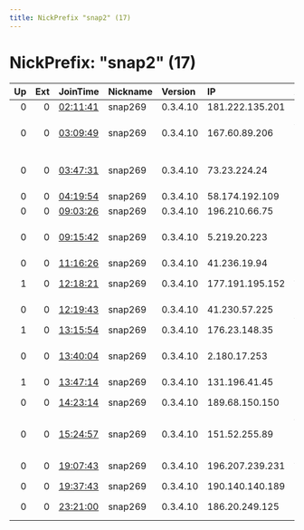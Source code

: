 ```yaml
---
title: NickPrefix "snap2" (17)
---
```


# NickPrefix: "snap2" (17)

|   Up |   Ext | JoinTime                                                                                            | Nickname   | Version   | IP              | AS                                       | CC   |   ORp |   Dirp | OS    | Contact   |   eFamMembers |
|-----:|------:|:----------------------------------------------------------------------------------------------------|:-----------|:----------|:----------------|:-----------------------------------------|:-----|------:|-------:|:------|:----------|--------------:|
|    0 |     0 | [02:11:41](https://metrics.torproject.org/rs.html#details/661E8ECB18ACF11F9FB83F69DE52827E34577FAC) | snap269    | 0.3.4.10  | 181.222.135.201 | CLARO S.A.                               | br   | 36211 |      0 | Linux | None      |             1 |
|    0 |     0 | [03:09:49](https://metrics.torproject.org/rs.html#details/2827D3D82399729D8FE3AD368D5784AC51FA0CAF) | snap269    | 0.3.4.10  | 167.60.89.206   | Administracion Nacional de Telecomunicac | uy   | 35915 |      0 | Linux | None      |             1 |
|    0 |     0 | [03:47:31](https://metrics.torproject.org/rs.html#details/0B2F9000840BC23980180348FF1AAE62AF637A7C) | snap269    | 0.3.4.10  | 73.23.224.24    | Comcast Cable Communications, LLC        | us   | 37941 |      0 | Linux | None      |             1 |
|    0 |     0 | [04:19:54](https://metrics.torproject.org/rs.html#details/2BADACDC6EAAE288748A434121A3091B062CF8DC) | snap269    | 0.3.4.10  | 58.174.192.109  | Telstra Pty Ltd                          | au   | 45561 |      0 | Linux | None      |             1 |
|    0 |     0 | [09:03:26](https://metrics.torproject.org/rs.html#details/648959C7344B9A88C5B1EA5416EA83C25F5829E8) | snap269    | 0.3.4.10  | 196.210.66.75   | IS                                       | za   | 36563 |      0 | Linux | None      |             1 |
|    0 |     0 | [09:15:42](https://metrics.torproject.org/rs.html#details/702630591B0D71E1A4E7B02B9897834DC73B2419) | snap269    | 0.3.4.10  | 5.219.20.223    | Iran Telecommunication Company PJS       | ir   | 45057 |      0 | Linux | None      |             1 |
|    0 |     0 | [11:16:26](https://metrics.torproject.org/rs.html#details/0E6845757F36BC2F71FED1C60B62CAB610F54E5F) | snap269    | 0.3.4.10  | 41.236.19.94    | TE-AS                                    | eg   | 38417 |      0 | Linux | None      |             1 |
|    1 |     0 | [12:18:21](https://metrics.torproject.org/rs.html#details/6744F6C9CF27D156958298381916F2BA16275B09) | snap269    | 0.3.4.10  | 177.191.195.152 | ALGAR TELECOM S/A                        | br   | 43393 |      0 | Linux | None      |             1 |
|    0 |     0 | [12:19:43](https://metrics.torproject.org/rs.html#details/7C4207596FE6E911D4DBB174060F703D84D7BE8D) | snap269    | 0.3.4.10  | 41.230.57.225   | Tunisia BackBone AS                      | tn   | 39191 |      0 | Linux | None      |             1 |
|    1 |     0 | [13:15:54](https://metrics.torproject.org/rs.html#details/B1758B5BD5E7E5670FEAAFD5594908B9C3F8741E) | snap269    | 0.3.4.10  | 176.23.148.35   | Tele Danmark                             | dk   | 42701 |      0 | Linux | None      |             1 |
|    0 |     0 | [13:40:04](https://metrics.torproject.org/rs.html#details/CF0FCBDFB53A65A40C0E19C0CDD64B2294A2936B) | snap269    | 0.3.4.10  | 2.180.17.253    | Iran Telecommunication Company PJS       | ir   | 41121 |      0 | Linux | None      |             1 |
|    1 |     0 | [13:47:14](https://metrics.torproject.org/rs.html#details/9FED8E9DC9218E9A8996915DBC2C661F5CF39C1B) | snap269    | 0.3.4.10  | 131.196.41.45   | NOVANET DIGITAL                          | br   | 35997 |      0 | Linux | None      |             1 |
|    0 |     0 | [14:23:14](https://metrics.torproject.org/rs.html#details/0CC8C3EFC522FF6D68C6275573CCFBE12AED654D) | snap269    | 0.3.4.10  | 189.68.150.150  | TELEFu00D4NICA BRASIL S.A                | br   | 44323 |      0 | Linux | None      |             1 |
|    0 |     0 | [15:24:57](https://metrics.torproject.org/rs.html#details/52F9861E48154CC2E7D94472C3701E2FFDEAB0AB) | snap269    | 0.3.4.10  | 151.52.255.89   | Wind Telecomunicazioni SpA               | it   | 38673 |      0 | Linux | None      |             1 |
|    0 |     0 | [19:07:43](https://metrics.torproject.org/rs.html#details/8ED3CD75E6A7A27C050A2EB1680D86BCA13C56BF) | snap269    | 0.3.4.10  | 196.207.239.231 | Autonomous System                        | sn   | 40321 |      0 | Linux | None      |             1 |
|    0 |     0 | [19:37:43](https://metrics.torproject.org/rs.html#details/C5D41BB163A9393DC121DA182532AEBC0665127A) | snap269    | 0.3.4.10  | 190.140.140.189 | Cable Onda                               | pa   | 37445 |      0 | Linux | None      |             1 |
|    0 |     0 | [23:21:00](https://metrics.torproject.org/rs.html#details/64D63A4C83265CA1D12C100967264E9FDAE87818) | snap269    | 0.3.4.10  | 186.20.249.125  | Telmex Servicios Empresariales S.A.      | cl   | 43571 |      0 | Linux | None      |             1 |
